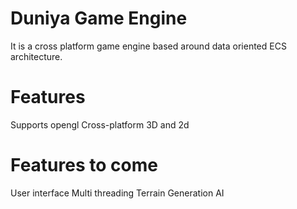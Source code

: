 # Duniya Game Engine

It is a cross platform game engine based around data oriented ECS architecture.

# Features
Supports opengl
Cross-platform
3D and 2d
# Features to come
User interface
Multi threading
Terrain Generation
AI

